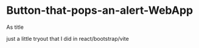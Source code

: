 # Button-that-pops-an-alert-WebApp
As title

just a little tryout that I did in react/bootstrap/vite
